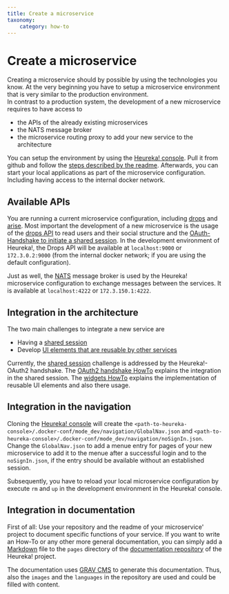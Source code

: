 ```yaml
---
title: Create a microservice
taxonomy:
    category: how-to
---
```

# Create a microservice
Creating a microservice should by possible by using the technologies you know. At the very beginning you have to setup a microservice environment that is very similar to the production environment.   
In contrast to a production system, the development of a new microservice requires to have access to 
* the APIs of the already existing microservices
* the NATS message broker
* the microservice routing proxy to add your new service to the architecture

You can setup the environment by using the [Heureka! console](https://github.com/SOTETO/heureka). Pull it from github and follow the [steps described by the readme](https://github.com/SOTETO/heureka#development-environment---create-a-new-microservice).
Afterwards, you can start your local applications as part of the microservice configuration. Including having access to the internal docker network.

## Available APIs
You are running a current microservice configuration, including [drops](https://github.com/SOTETO/drops) and [arise](https://github.com/SOTETO/arise). Most important the development of a new microservice is the usage of the [drops API](https://github.com/SOTETO/drops#webservice) to read users and their social structure and the [OAuth-Handshake to initiate a shared session](https://github.com/SOTETO/drops#oauth2-based-session-handshake).
In the development environment of Heureka!, the Drops API will be available at `localhost:9000` or `172.3.0.2:9000` (from the internal docker network; if you are using the default configuration).

Just as well, the [NATS](https://nats.io/) message broker is used by the Heureka! microservice configuration to exchange messages between the services. It is available at `localhost:4222` or `172.3.150.1:4222`.

## Integration in the architecture
The two main challenges to integrate a new service are 
* Having a [shared session](../../architecture/shared-session)
* Develop [UI elements that are reusable by other services](../../architecture/dUIfc#widgets)

Currently, the [shared session](../../architecture/shared-session) challenge is addressed by the Heureka!-OAuth2 handshake. The [OAuth2 handshake HowTo](../oauth2-handshake) explains the integration in the shared session. The [widgets HowTo](../widgets) explains the implementation of reusable UI elements and also there usage.

## Integration in the navigation
Cloning the [Heureka! console](https://github.com/SOTETO/heureka) will create the `<path-to-heureka-console>/.docker-conf/mode_dev/navigation/GlobalNav.json` and 
`<path-to-heureka-console>/.docker-conf/mode_dev/navigation/noSignIn.json`. Change the `GlobalNav.json` to add a menue entry for pages of your new microservice 
to add it to the menue after a successful login and to the `noSignIn.json`, if the entry should be available without an established session.

Subsequently, you have to reload your local microservice configuration by execute `rm` and `up` in the development environment in the Heureka! console.

## Integration in documentation
First of all: Use your repository and the readme of your microservice' project to document specific functions of your service. If you want to write an How-To or 
any other more general documentation, you can simply add a [Markdown](https://www.markdownguide.org/basic-syntax/) file to the `pages` directory of the [documentation 
repository](https://github.com/SOTETO/docu) of the Heureka! project.

The documentation uses [GRAV CMS](https://getgrav.org/) to generate this documentation. Thus, also the `images` and the `languages` in the repository are used and 
could be filled with content.
